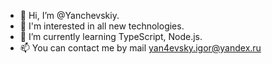 - 👋 Hi, I’m @Yanchevskiy.
- 👀 I'm interested in all new technologies.
- 🌱 I’m currently learning TypeScript, Node.js.
- 📫 You can contact me by mail yan4evsky.igor@yandex.ru

<!---
Yanchevskiy/Yanchevskiy is a ✨ special ✨ repository because its `README.md` (this file) appears on your GitHub profile.
You can click the Preview link to take a look at your changes.
--->
